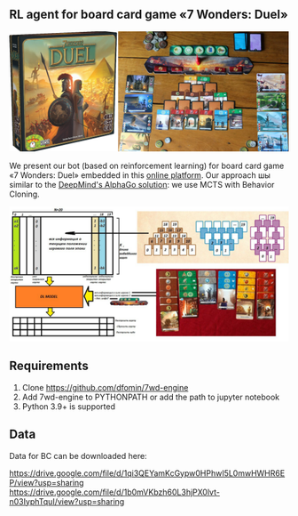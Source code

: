 ## RL agent for board card game «7 Wonders: Duel»

![](demo/7wd_1.png)

We present our bot (based on reinforcement learning) for board card game «7 Wonders: Duel» embedded in this [online platform](https://7wd.io/welcome).
Our approach шы similar to the [DeepMind's AlphaGo solution](https://www.youtube.com/watch?v=Z1BELqFQZVM&ab_channel=TheAIEpiphany):
we use MCTS with Behavior Cloning.

![](demo/7wd_2.png)

## Requirements

1. Clone https://github.com/dfomin/7wd-engine
2. Add 7wd-engine to PYTHONPATH or add the path to jupyter notebook
3. Python 3.9+ is supported

## Data

Data for BC can be downloaded here:

https://drive.google.com/file/d/1qi3QEYamKcGypw0HPhwI5L0mwHWHR6EP/view?usp=sharing
https://drive.google.com/file/d/1b0mVKbzh60L3hjPX0lvt-n03IyphTquI/view?usp=sharing
